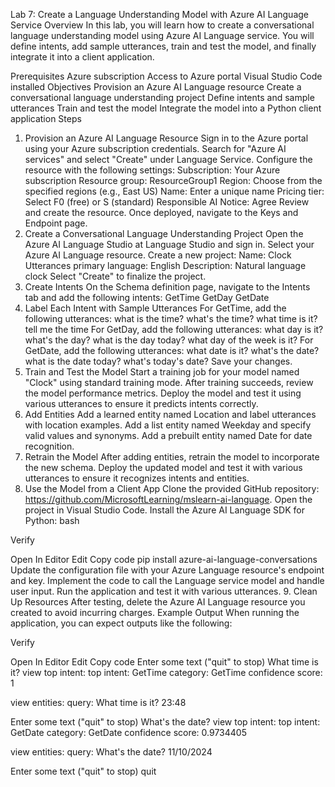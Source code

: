 Lab 7: Create a Language Understanding Model with Azure AI Language Service
Overview
In this lab, you will learn how to create a conversational language understanding model using Azure AI Language service. You will define intents, add sample utterances, train and test the model, and finally integrate it into a client application.

Prerequisites
Azure subscription
Access to Azure portal
Visual Studio Code installed
Objectives
Provision an Azure AI Language resource
Create a conversational language understanding project
Define intents and sample utterances
Train and test the model
Integrate the model into a Python client application
Steps
1. Provision an Azure AI Language Resource
Sign in to the Azure portal using your Azure subscription credentials.
Search for "Azure AI services" and select "Create" under Language Service.
Configure the resource with the following settings:
Subscription: Your Azure subscription
Resource group: ResourceGroup1
Region: Choose from the specified regions (e.g., East US)
Name: Enter a unique name
Pricing tier: Select F0 (free) or S (standard)
Responsible AI Notice: Agree
Review and create the resource. Once deployed, navigate to the Keys and Endpoint page.
2. Create a Conversational Language Understanding Project
Open the Azure AI Language Studio at Language Studio and sign in.
Select your Azure AI Language resource.
Create a new project:
Name: Clock
Utterances primary language: English
Description: Natural language clock
Select "Create" to finalize the project.
3. Create Intents
On the Schema definition page, navigate to the Intents tab and add the following intents:
GetTime
GetDay
GetDate
4. Label Each Intent with Sample Utterances
For GetTime, add the following utterances:
what is the time?
what's the time?
what time is it?
tell me the time
For GetDay, add the following utterances:
what day is it?
what's the day?
what is the day today?
what day of the week is it?
For GetDate, add the following utterances:
what date is it?
what's the date?
what is the date today?
what's today's date?
Save your changes.
5. Train and Test the Model
Start a training job for your model named "Clock" using standard training mode.
After training succeeds, review the model performance metrics.
Deploy the model and test it using various utterances to ensure it predicts intents correctly.
6. Add Entities
Add a learned entity named Location and label utterances with location examples.
Add a list entity named Weekday and specify valid values and synonyms.
Add a prebuilt entity named Date for date recognition.
7. Retrain the Model
After adding entities, retrain the model to incorporate the new schema.
Deploy the updated model and test it with various utterances to ensure it recognizes intents and entities.
8. Use the Model from a Client App
Clone the provided GitHub repository: https://github.com/MicrosoftLearning/mslearn-ai-language.
Open the project in Visual Studio Code.
Install the Azure AI Language SDK for Python:
bash

Verify

Open In Editor
Edit
Copy code
pip install azure-ai-language-conversations
Update the configuration file with your Azure Language resource's endpoint and key.
Implement the code to call the Language service model and handle user input.
Run the application and test it with various utterances.
9. Clean Up Resources
After testing, delete the Azure AI Language resource you created to avoid incurring charges.
Example Output
When running the application, you can expect outputs like the following:


Verify

Open In Editor
Edit
Copy code
Enter some text ("quit" to stop)
What time is it?
view top intent:
        top intent: GetTime
        category: GetTime
        confidence score: 1

view entities:
query: What time is it?
23:48

Enter some text ("quit" to stop)
What's the date?
view top intent:
        top intent: GetDate
        category: GetDate
        confidence score: 0.9734405

view entities:
query: What's the date?
11/10/2024

Enter some text ("quit" to stop)
quit
